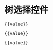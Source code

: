 # 树选择控件

<div id="ex-tree-01">
  <tree-select :choices="choices" v-model="value" clearable filterable></tree-select>
  <pre>{{value}}</pre>
</div>
<script>
var ex_tree_01 = new Vue({
  el: '#ex-tree-01',
  data: function () {
    var data = [
      {
        id: 'a',
        title: 'parent 1',
        expand: true,
        children: [
          {
            id: 'a1',
            title: 'parent 1-1 - long- long- long- long- long- long',
            expand: true,
            children: [
              {
                id: 'a1-1',
                title: 'leaf 1-1-1- long- long- long- long- long- long'
              },
              {
                id: 'a1-2',
                title: 'leaf 1-1-2'
              }
            ]
          },
          {
            id: 'a2',
            title: 'parent 1-2',
            expand: true,
            children: [
              {
                id: 'a2-1',
                title: 'leaf 1-2-1'
              },
              {
                id: 'a2-2',
                title: 'leaf 1-2-1'
              }
            ]
          }
        ]
      }
    ]
    return {choices: data, value:''}
  }
})
</script>

<div id="ex-tree-02">
  <tree-select :choices="choices" v-model="value" multiple filterable></tree-select>
  <pre>{{value}}</pre>
</div>
<script>
var ex_tree_02 = new Vue({
  el: '#ex-tree-02',
  data: function () {
    var data = [
      {
        id: 'a',
        title: 'parent 1',
        expand: true,
        children: [
          {
            id: 'a1',
            title: 'parent 1-1 - long- long- long- long- long- long',
            expand: true,
            children: [
              {
                id: 'a1-1',
                title: 'leaf 1-1-1- long- long- long- long- long- long'
              },
              {
                id: 'a1-2',
                title: 'leaf 1-1-2'
              }
            ]
          },
          {
            id: 'a2',
            title: 'parent 1-2',
            expand: true,
            children: [
              {
                id: 'a2-1',
                title: 'leaf 1-2-1'
              },
              {
                id: 'a2-2',
                title: 'leaf 1-2-1'
              }
            ]
          }
        ]
      }
    ]
    return {choices: data, value:''}
  }
})
</script>


<div id="ex-tree-03">
  <tree-select :choices="choices" v-model="value" multiple filterable remote
    :remote-query="handleRemoteQuery" :remote-load-data="handleRemoteLoadData">
  </tree-select>
  <pre>{{value}}</pre>
</div>
<script>
var ex_tree_03 = new Vue({
  el: '#ex-tree-03',
  data: function () {
    var data = [
    ]
    return {choices: data, value:''}
  },
  mounted: function () {
    var self = this
    setTimeout(function () {
      self.choices = [{
        id: 'parent',
        title: 'parent',
        loading: false,
        children: []
        }]
      }, 3000)
  },
  methods: {
    handleRemoteQuery: function (query, callback) {
      var self = this
      setTimeout( function () {
        var data = [
          {
            id: 'a',
            title: 'parent a',
            expand: true,
            children: [
              {
                id: 'a1',
                title: 'parent a1',
                expand: true,
                children: [
                  {
                    id: 'a1-1',
                    title: 'a1-1'
                  },
                  {
                    id: 'a1-2',
                    title: 'a1-2'
                  }
                ]
              },
              {
                id: 'a2',
                title: 'parent a2',
                expand: true,
                children: [
                  {
                    id: 'a2-1',
                    title: 'a2-1'
                  },
                  {
                    id: 'a2-2',
                    title: 'a2-2'
                  }
                ]
              }
            ]
          }
        ]
        callback(data)
      }, 300)
    },
    handleRemoteLoadData: function (item, callback) {
      if (item) {
        callback([
          {
              title: 'children1',
              id: 'children1'
          },
          {
              id: 'children2',
              title: 'children2'
          }
        ])
      }
    }
  }
})
</script>
